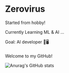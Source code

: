 # Zerovirus

Started from hobby!

Currently Learning ML & AI ...

Goal: AI developer 🤖🖥️
###
###
Welcome to my GitHub!

![Anurag's GitHub stats](https://github-readme-stats.vercel.app/api?username=0-virus&show_icons=true&theme=dracula)


<!--
**0-virus/0-virus** is a ✨ _special_ ✨ repository because its `README.md` (this file) appears on your GitHub profile.

Here are some ideas to get you started:

- 🔭 I’m currently working on ...
- 🌱 I’m currently learning ...
- 👯 I’m looking to collaborate on ...
- 🤔 I’m looking for help with ...
- 💬 Ask me about ...
- 📫 How to reach me: ...
- 😄 Pronouns: ...
- ⚡ Fun fact: ...
-->
